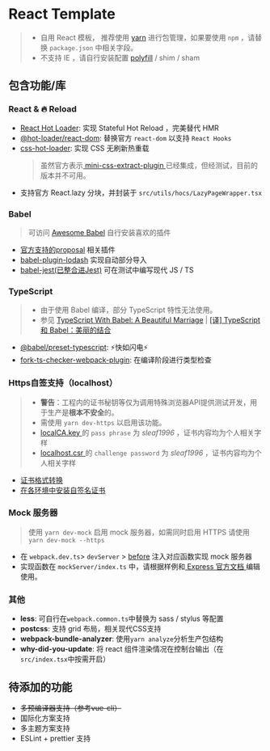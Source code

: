 # React Template
> - 自用 React 模板， 推荐使用 [yarn](https://yarnpkg.com) 进行包管理，如果要使用 `npm` ，请替换 `package.json` 中相关字段。
> - 不支持 IE ，请自行安装配置 [polyfill](https://babeljs.io/docs/en/babel-polyfill) / shim / sham

## 包含功能/库
### React & 🔥 Reload
- [React Hot Loader](https://github.com/gaearon/react-hot-loader): 实现 Stateful Hot Reload ，完美替代 HMR
- [@hot-loader/react-dom](https://github.com/hot-loader/react-dom): 替换官方 `react-dom` 以支持 `React Hooks`
- [css-hot-loader](https://github.com/shepherdwind/css-hot-loader): 实现 CSS 无刷新热重载
  > 虽然官方表示[ mini-css-extract-plugin ](https://github.com/webpack-contrib/mini-css-extract-plugin#advanced-configuration-example)已经集成，但经测试，目前的版本并不可用。  
- 支持官方 React.lazy 分块，并封装于 `src/utils/hocs/LazyPageWrapper.tsx`

### Babel
> 可访问 [Awesome Babel](https://github.com/babel/awesome-babel) 自行安装喜欢的插件
- [官方支持的proposal](https://github.com/babel/proposals) 相关插件 
- [babel-plugin-lodash](https://github.com/lodash/babel-plugin-lodash) 实现自动部分导入
- [babel-jest(已整合进Jest)](https://github.com/facebook/jest#using-babel) 可在测试中编写现代 JS / TS 

### TypeScript
> - 由于使用 Babel 编译，部分 TypeScript 特性无法使用。
> - 参见 [TypeScript With Babel: A Beautiful Marriage](https://iamturns.com/typescript-babel/) | [[译] TypeScript 和 Babel：美丽的结合](https://juejin.im/post/5c8f4dcb5188252db02e404c)
- [@babel/preset-typescript](https://babeljs.io/docs/en/babel-preset-typescript): ⚡️快如闪电⚡️
- [fork-ts-checker-webpack-plugin](https://github.com/Realytics/fork-ts-checker-webpack-plugin): 在编译阶段进行类型检查

### Https自签支持（localhost）
> - **警告**：工程内的证书秘钥等仅为调用特殊浏览器API提供测试开发，用于生产是**根本不安全**的。
> - 需使用 `yarn dev-https` 以启用该功能。
> - [ localCA.key ](https://github.com/Sleaf/react-template/blob/master/ssl/localCA.key)的 `pass phrase` 为 _sleaf1996_ ，证书内容均为个人相关字样
> - [ localhost.csr ](https://github.com/Sleaf/react-template/blob/master/ssl/localhost.csr)的 `challenge password` 为 _sleaf1996_ ，证书内容均为个人相关字样
- [证书格式转换](https://vimsky.com/article/3608.html)
- [在各环境中安装自签名证书](https://github.com/Sleaf/react-template/blob/master/docs/certificates.md)

### Mock 服务器
> 使用 `yarn dev-mock` 启用 mock 服务器，如需同时启用 HTTPS 请使用 `yarn dev-mock --https`
- 在 `webpack.dev.ts`> `devServer` > [before](https://webpack.js.org/configuration/dev-server/#devserverbefore) 注入对应函数实现 mock 服务器
- 实现函数在 `mockServer/index.ts` 中，请根据样例和[ Express 官方文档 ](http://expressjs.com/zh-cn/4x/api.html)编辑使用。

### 其他
- **less**: 可自行在`webpack.common.ts`中替换为 sass / stylus 等配置
- **postcss**: 支持 grid 布局，相关现代CSS支持
- **webpack-bundle-analyzer**: 使用`yarn analyze`分析生产包结构
- **why-did-you-update**: 将 react 组件渲染情况在控制台输出（在`src/index.tsx`中按需开启）

## 待添加的功能
- ~~多预编译器支持（参考vue-cli）~~
- 国际化方案支持
- 多主题方案支持
- ESLint + prettier 支持
